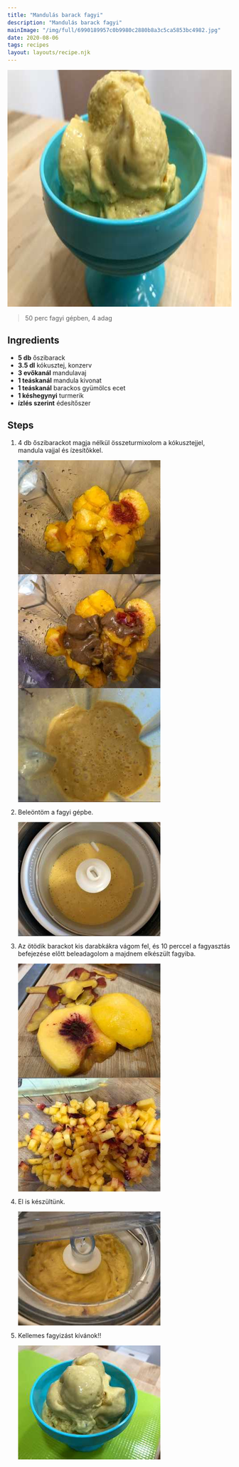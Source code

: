```yaml
---
title: "Mandulás barack fagyi"
description: "Mandulás barack fagyi"
mainImage: "/img/full/6990189957c0b9980c2880b8a3c5ca5853bc4982.jpg"
date: 2020-08-06
tags: recipes
layout: layouts/recipe.njk
---
```

                            
<p align="center"><a href="https://cookpad.com/hu/receptek/13354580-mandulas-barack-fagyi" rel="Recipe source page"><img width="751" height="532" src="/img/full/6990189957c0b9980c2880b8a3c5ca5853bc4982.jpg"/></a></p>

> 50 perc fagyi gépben, 4 adag 

## Ingredients
* **5 db** őszibarack
* **3.5 dl** kókusztej, konzerv
* **3 evőkanál** mandulavaj
* **1 teáskanál** mandula kivonat
* **1 teáskanál** barackos gyümölcs ecet
* **1 késhegynyi** turmerik
* **ízlés szerint** édesítőszer

## Steps

1. 4 db őszibarackot magja nélkül összeturmixolom a kókusztejjel, mandula vajjal és ízesítőkkel.
 
    <p><img width="320" height="256" align="left" src="/img/full/384542ea8f56cbf91434935c0b6176a70befe5e0.jpg"/></p><p><img width="320" height="256" align="left" src="/img/full/ad881674a26a43457a63a19ba51aff014c840b29.jpg"/></p><p><img width="320" height="256" align="left" src="/img/full/844232e62e69c686a616e143b2cad4158329d587.jpg"/></p><div style="clear: both"/>

2. Beleöntöm a fagyi gépbe.
 
    <p><img width="320" height="256" align="left" src="/img/full/e0b2b2aaeea58fa709e4568fc9426e37ea8816f0.jpg"/></p><div style="clear: both"/>

3. Az ötödik barackot kis darabkákra vágom fel, és 10 perccel a fagyasztás befejezése előtt beleadagolom a majdnem elkészült fagyiba.
 
    <p><img width="320" height="256" align="left" src="/img/full/2cc01ebf62ac025b8c62908364da42858314fdc4.jpg"/></p><p><img width="320" height="256" align="left" src="/img/full/dcbf28c224133bbb97b2e4fab46c97d0aaf79051.jpg"/></p><div style="clear: both"/>

4. El is készültünk.
 
    <p><img width="320" height="256" align="left" src="/img/full/1d78c1f925c251561246a3a20c02c6695f17cbfe.jpg"/></p><div style="clear: both"/>

5. Kellemes fagyizást kívánok!!
 
    <p><img width="320" height="256" align="left" src="/img/full/8ca7ee4b01bb64654dccdf0907ae04bea25ab4bb.jpg"/></p><div style="clear: both"/>

